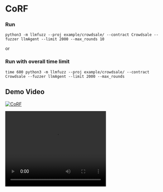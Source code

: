 # CoRF

### Run
```python3 -m llmfuzz --proj example/crowdsale/ --contract Crowdsale --fuzzer llmAgent --limit 2000 --max_rounds 10```

or
### Run with overall time limit

```time 600 python3 -m llmfuzz --proj example/crowdsale/ --contract Crowdsale --fuzzer llmAgent --limit 2000 --max_rounds```

## Demo Video
[![CoRF](https://res.cloudinary.com/marcomontalbano/image/upload/v1721658637/video_to_markdown/images/youtube--na0dStb2gfE-c05b58ac6eb4c4700831b2b3070cd403.jpg)](https://youtu.be/na0dStb2gfE "CoRF")


<video width="320" height="240" controls>
  <source src="https://github.com/JieChenSimon/CoRF/blob/main/demo/CoRF-demo.mp4" type="video/mp4">
  Your browser does not support the video tag.
</video>
